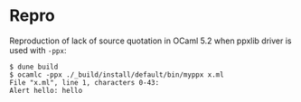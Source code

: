 # Repro

Reproduction of lack of source quotation in OCaml 5.2 when ppxlib driver is
used with `-ppx`:

```shell
$ dune build
$ ocamlc -ppx ./_build/install/default/bin/myppx x.ml
File "x.ml", line 1, characters 0-43:
Alert hello: hello

```


